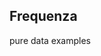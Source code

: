 ## Frequenza


pure data examples


<!-- .slide: data-background-size="contain" data-background-color="#fff" data-background-image="images/blackbird.jpg" -->
<!-- blackbird -->
